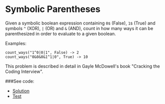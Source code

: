 # Symbolic Parentheses

Given a symbolic boolean expression containing `0`s (False), `1`s (True) and symbols `^`
 (XOR), `|` (OR) and `&` (AND), count in how many ways it can be parenthesized in order
 to evaluate to a given boolean.

Examples:
```
count_ways("1^0|0|1", False) -> 2
count_ways("0&0&0&1^1|0", True) -> 10
```

This problem is described in detail in Gayle McDowell's book "Cracking the Coding
 Interview".

###See code:
- [Solution](./__init__.py)
- [Test](./test.py)